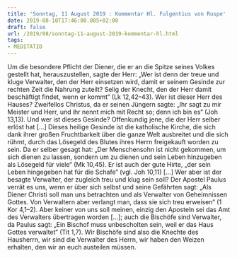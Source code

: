 ```yaml
---
title: 'Sonntag, 11 August 2019 : Kommentar Hl. Fulgentius von Ruspe'
date: 2019-08-10T17:46:00.005+02:00
draft: false
url: /2019/08/sonntag-11-august-2019-kommentar-hl.html
tags: 
- MEDITATIO
---
```


Um die besondere Pflicht der Diener, die er an die Spitze seines Volkes gestellt hat, herauszustellen, sagte der Herr: „Wer ist denn der treue und kluge Verwalter, den der Herr einsetzen wird, damit er seinem Gesinde zur rechten Zeit die Nahrung zuteilt? Selig der Knecht, den der Herr damit beschäftigt findet, wenn er kommt“ (Lk 12,42–43). Wer ist dieser Herr des Hauses? Zweifellos Christus, da er seinen Jüngern sagte: „Ihr sagt zu mir Meister und Herr, und ihr nennt mich mit Recht so; denn ich bin es“ (Joh 13,13). Und wer ist dieses Gesinde? Offenkundig jene, die der Herr selber erlöst hat \[…\] Dieses heilige Gesinde ist die katholische Kirche, die sich dank ihrer großen Fruchtbarkeit über die ganze Welt ausbreitet und die sich rühmt, durch das Lösegeld des Blutes ihres Herrn freigekauft worden zu sein. Da er selber gesagt hat: „Der Menschensohn ist nicht gekommen, um sich dienen zu lassen, sondern um zu dienen und sein Leben hinzugeben als Lösegeld für viele“ (Mk 10,45). Er ist auch der gute Hirte, „der sein Leben hingegeben hat für die Schafe“ (vgl. Joh 10,11) \[…\] Wer aber ist der besagte Verwalter, der zugleich treu und klug sein soll? Der Apostel Paulus verrät es uns, wenn er über sich selbst und seine Gefährten sagt: „Als Diener Christi soll man uns betrachten und als Verwalter von Geheimnissen Gottes. Von Verwaltern aber verlangt man, dass sie sich treu erweisen“ (1 Kor 4,1–2). Aber keiner von uns soll meinen, einzig den Aposteln sei das Amt des Verwalters übertragen worden \[…\]; auch die Bischöfe sind Verwalter, da Paulus sagt: „Ein Bischof muss unbescholten sein, weil er das Haus Gottes verwaltet“ (Tit 1,7). Wir Bischöfe sind also die Knechte des Hausherrn, wir sind die Verwalter des Herrn, wir haben den Weizen erhalten, den wir an euch austeilen müssen.